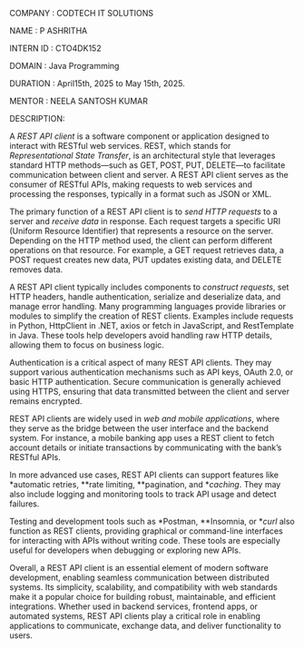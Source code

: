 COMPANY : CODTECH IT SOLUTIONS

NAME : P ASHRITHA

INTERN ID : CTO4DK152

DOMAIN : Java Programming

DURATION : April15th, 2025 to May 15th, 2025.

MENTOR : NEELA SANTOSH KUMAR

DESCRIPTION:

A *REST API client* is a software component or application designed to interact with RESTful web services. REST, which stands for *Representational State Transfer*, is an architectural style that leverages standard HTTP methods—such as GET, POST, PUT, DELETE—to facilitate communication between client and server. A REST API client serves as the consumer of RESTful APIs, making requests to web services and processing the responses, typically in a format such as JSON or XML.

The primary function of a REST API client is to *send HTTP requests* to a server and *receive data* in response. Each request targets a specific URI (Uniform Resource Identifier) that represents a resource on the server. Depending on the HTTP method used, the client can perform different operations on that resource. For example, a GET request retrieves data, a POST request creates new data, PUT updates existing data, and DELETE removes data.

A REST API client typically includes components to *construct requests*, set HTTP headers, handle authentication, serialize and deserialize data, and manage error handling. Many programming languages provide libraries or modules to simplify the creation of REST clients. Examples include requests in Python, HttpClient in .NET, axios or fetch in JavaScript, and RestTemplate in Java. These tools help developers avoid handling raw HTTP details, allowing them to focus on business logic.

Authentication is a critical aspect of many REST API clients. They may support various authentication mechanisms such as API keys, OAuth 2.0, or basic HTTP authentication. Secure communication is generally achieved using HTTPS, ensuring that data transmitted between the client and server remains encrypted.

REST API clients are widely used in *web and mobile applications*, where they serve as the bridge between the user interface and the backend system. For instance, a mobile banking app uses a REST client to fetch account details or initiate transactions by communicating with the bank’s RESTful APIs.

In more advanced use cases, REST API clients can support features like *automatic retries, **rate limiting, **pagination, and **caching*. They may also include logging and monitoring tools to track API usage and detect failures.

Testing and development tools such as *Postman, **Insomnia, or **curl* also function as REST clients, providing graphical or command-line interfaces for interacting with APIs without writing code. These tools are especially useful for developers when debugging or exploring new APIs.

Overall, a REST API client is an essential element of modern software development, enabling seamless communication between distributed systems. Its simplicity, scalability, and compatibility with web standards make it a popular choice for building robust, maintainable, and efficient integrations. Whether used in backend services, frontend apps, or automated systems, REST API clients play a critical role in enabling applications to communicate, exchange data, and deliver functionality to users.
